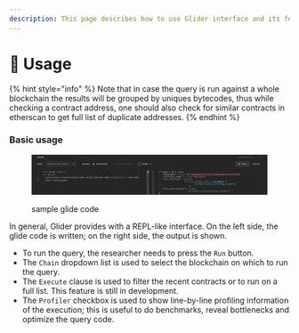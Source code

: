 ```yaml
---
description: This page describes how to use Glider interface and its features
---
```


# 🔧 Usage



{% hint style="info" %}
Note that in case the query is run against a whole blockchain the results will be grouped by uniques bytecodes, thus while checking a contract address, one should also check for similar contracts in etherscan to get full list of duplicate addresses.
{% endhint %}

### Basic usage

<figure><img src=".gitbook/assets/spaces_vNCyQODNfxkMFwdzKHsZ_uploads_ndHgGKRRGgDJ818bYBXa_image.webp" alt=""><figcaption><p>sample glide code</p></figcaption></figure>

In general, Glider provides with a REPL-like interface. On the left side, the glide code is written; on the right side, the output is shown.&#x20;

* To run the query, the researcher needs to press the `Run` button.
* The `Chain` dropdown list is used to select the blockchain on which to run the query.
* The `Execute` clause is used to filter the recent contracts or to run on a full list. This feature is still in development.
* The `Profiler` checkbox is used to show line-by-line profiling information of the execution; this is useful to do benchmarks, reveal bottlenecks and optimize the query code.
